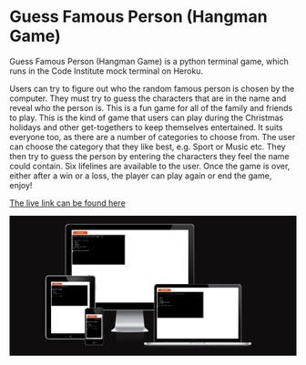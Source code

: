 <!--- Python terminal game -->
# Guess Famous Person (Hangman Game)

<!--- Game overview -->
Guess Famous Person (Hangman Game) is a python terminal game, which runs in the Code Institute mock terminal on Heroku. 

Users can try to figure out who the random famous person is chosen by the computer. They must try to guess the characters that are in the name and reveal who the person is. This is a fun game for all of the family and friends to play. This is the kind of game that users can play during the Christmas holidays and other get-togethers to keep themselves entertained. It suits everyone too, as there are a number of categories to choose from. The user can choose the category that they like best, e.g. Sport or Music etc. They then try to guess the person by entering the characters they feel the name could contain. Six lifelines are available to the user. Once the game is over, either after a win or a loss, the player can play again or end the game, enjoy!

[The live link can be found here](https://guess-famous-person.herokuapp.com/) 
<!--- Responsive design image -->
<p align="center">
  <img src="./assets/images/responsive.jpg"/>  
</p>